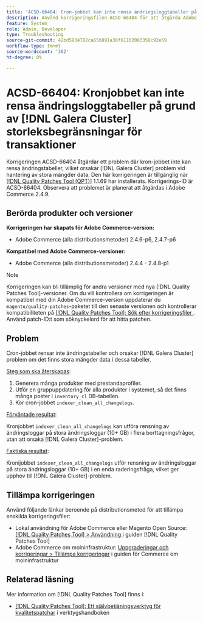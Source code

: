 ```yaml
---
title: 'ACSD-66404: Cron-jobbet kan inte rensa ändringsloggtabeller på grund av  [!DNL Galera Cluster] storleksbegränsningar för transaktioner'
description: Använd korrigeringsfilen ACSD-66404 för att åtgärda Adobe Commerce-problemet där korrigeringsfilen för ändringsloggtabeller inte rensas med ett cron-jobb och  [!DNL Galera Cluster]  kan orsaka problem om datamängden i tabellerna är stor.
feature: System
role: Admin, Developer
type: Troubleshooting
source-git-commit: 42bd5934782ca65b891a36f61102083356c92e59
workflow-type: tm+mt
source-wordcount: '362'
ht-degree: 0%

---
```



# ACSD-66404: Kronjobbet kan inte rensa ändringsloggtabeller på grund av [!DNL Galera Cluster] storleksbegränsningar för transaktioner

Korrigeringen ACSD-66404 åtgärdar ett problem där kron-jobbet inte kan rensa ändringstabeller, vilket orsakar [!DNL Galera Cluster] problem vid hantering av stora mängder data. Den här korrigeringen är tillgänglig när [[!DNL Quality Patches Tool (QPT)]](/help/tools/quality-patches-tool/quality-patches-tool-to-self-serve-quality-patches.md) 1.1.69 har installerats. Korrigerings-ID är ACSD-66404. Observera att problemet är planerat att åtgärdas i Adobe Commerce 2.4.9.

## Berörda produkter och versioner

**Korrigeringen har skapats för Adobe Commerce-version:**

* Adobe Commerce (alla distributionsmetoder) 2.4.6-p6, 2.4.7-p6

**Kompatibel med Adobe Commerce-versioner:**

* Adobe Commerce (alla distributionsmetoder) 2.4.4 - 2.4.8-p1

>[!NOTE]
>
>Korrigeringen kan bli tillämplig för andra versioner med nya [!DNL Quality Patches Tool]-versioner. Om du vill kontrollera om korrigeringen är kompatibel med din Adobe Commerce-version uppdaterar du `magento/quality-patches`-paketet till den senaste versionen och kontrollerar kompatibiliteten på [[!DNL Quality Patches Tool]: Sök efter korrigeringsfiler ](https://experienceleague.adobe.com/tools/commerce-quality-patches/index.html?lang=sv-SE). Använd patch-ID:t som söknyckelord för att hitta patchen.

## Problem

Cron-jobbet rensar inte ändringstabeller och orsakar [!DNL Galera Cluster] problem om det finns stora mängder data i dessa tabeller.

<u>Steg som ska återskapas</u>:

1. Generera många produkter med prestandaprofiler.
1. Utför en gruppuppdatering för alla produkter i systemet, så det finns många poster i `inventory_cl` DB-tabellen.
1. Kör cron-jobbet `indexer_clean_all_changelogs`.

<u>Förväntade resultat</u>:

Kronjobbet `indexer_clean_all_changelogs` kan utföra rensning av ändringsloggar på stora ändringsloggar (10+ GB) i flera borttagningsfrågor, utan att orsaka [!DNL Galera Cluster]-problem.

<u>Faktiska resultat</u>:

Kronijobbet `indexer_clean_all_changelogs` utför rensning av ändringsloggar på stora ändringsloggar (10+ GB) i en enda raderingsfråga, vilket ger upphov till [!DNL Galera Cluster]-problem.

## Tillämpa korrigeringen

Använd följande länkar beroende på distributionsmetod för att tillämpa enskilda korrigeringsfiler:

* Lokal användning för Adobe Commerce eller Magento Open Source: [[!DNL Quality Patches Tool] > Användning ](/help/tools/quality-patches-tool/usage.md) i guiden [!DNL Quality Patches Tool]
* Adobe Commerce om molninfrastruktur: [Uppgraderingar och korrigeringar > Tillämpa korrigeringar](https://experienceleague.adobe.com/docs/commerce-cloud-service/user-guide/develop/upgrade/apply-patches.html?lang=sv-SE) i guiden för Commerce om molninfrastruktur

## Relaterad läsning

Mer information om [!DNL Quality Patches Tool] finns i:

* [[!DNL Quality Patches Tool]: Ett självbetjäningsverktyg för kvalitetspatchar](/help/tools/quality-patches-tool/quality-patches-tool-to-self-serve-quality-patches.md) i verktygshandboken
